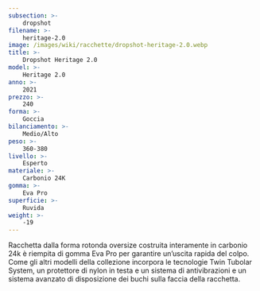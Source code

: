 ```yaml
---
subsection: >-
    dropshot
filename: >-
    heritage-2.0
image: /images/wiki/racchette/dropshot-heritage-2.0.webp
title: >-
    Dropshot Heritage 2.0
model: >-
    Heritage 2.0
anno: >-
    2021
prezzo: >-
    240
forma: >-
    Goccia
bilanciamento: >-
    Medio/Alto
peso: >-
    360-380
livello: >-
    Esperto
materiale: >-
    Carbonio 24K
gomma: >-
    Eva Pro
superficie: >-
    Ruvida
weight: >-
    -19
---
```

Racchetta dalla forma rotonda oversize costruita interamente in carbonio 24k è riempita di gomma Eva Pro per garantire un’uscita rapida del colpo. Come gli altri modelli della collezione incorpora le tecnologie Twin Tubolar System, un protettore di nylon in testa e un sistema di antivibrazioni e un sistema avanzato di disposizione dei buchi sulla faccia della racchetta.
